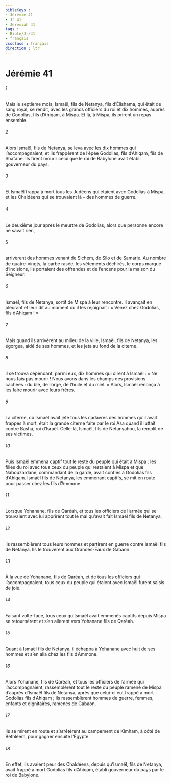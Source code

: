 ```yaml
---
bibleKeys : 
- Jérémie 41
- Jr 41
- Jeremiah 41
tags : 
- Bible/Jr/41
- français
cssclass : français
direction : ltr
---
```


# Jérémie 41

###### 1
Mais le septième mois, Ismaël, fils de Netanya, fils d’Élishama, qui était de sang royal, se rendit, avec les grands officiers du roi et dix hommes, auprès de Godolias, fils d’Ahiqam, à Mispa. Et là, à Mispa, ils prirent un repas ensemble.
###### 2
Alors Ismaël, fils de Netanya, se leva avec les dix hommes qui l’accompagnaient, et ils frappèrent de l’épée Godolias, fils d’Ahiqam, fils de Shafane. Ils firent mourir celui que le roi de Babylone avait établi gouverneur du pays.
###### 3
Et Ismaël frappa à mort tous les Judéens qui étaient avec Godolias à Mispa, et les Chaldéens qui se trouvaient là – des hommes de guerre.
###### 4
Le deuxième jour après le meurtre de Godolias, alors que personne encore ne savait rien,
###### 5
arrivèrent des hommes venant de Sichem, de Silo et de Samarie. Au nombre de quatre-vingts, la barbe rasée, les vêtements déchirés, le corps marqué d’incisions, ils portaient des offrandes et de l’encens pour la maison du Seigneur.
###### 6
Ismaël, fils de Netanya, sortit de Mispa à leur rencontre. Il avançait en pleurant et leur dit au moment où il les rejoignait : « Venez chez Godolias, fils d’Ahiqam ! »
###### 7
Mais quand ils arrivèrent au milieu de la ville, Ismaël, fils de Netanya, les égorgea, aidé de ses hommes, et les jeta au fond de la citerne.
###### 8
Il se trouva cependant, parmi eux, dix hommes qui dirent à Ismaël : « Ne nous fais pas mourir ! Nous avons dans les champs des provisions cachées : du blé, de l’orge, de l’huile et du miel. » Alors, Ismaël renonça à les faire mourir avec leurs frères.
###### 9
La citerne, où Ismaël avait jeté tous les cadavres des hommes qu’il avait frappés à mort, était la grande citerne faite par le roi Asa quand il luttait contre Basha, roi d’Israël. Celle-là, Ismaël, fils de Netanyahou, la remplit de ses victimes.
###### 10
Puis Ismaël emmena captif tout le reste du peuple qui était à Mispa : les filles du roi avec tous ceux du peuple qui restaient à Mispa et que Nabouzardane, commandant de la garde, avait confiés à Godolias fils d’Ahiqam. Ismaël fils de Netanya, les emmenant captifs, se mit en route pour passer chez les fils d’Ammone.
###### 11
Lorsque Yohanane, fils de Qaréah, et tous les officiers de l’armée qui se trouvaient avec lui apprirent tout le mal qu’avait fait Ismaël fils de Netanya,
###### 12
ils rassemblèrent tous leurs hommes et partirent en guerre contre Ismaël fils de Netanya. Ils le trouvèrent aux Grandes-Eaux de Gabaon.
###### 13
À la vue de Yohanane, fils de Qaréah, et de tous les officiers qui l’accompagnaient, tous ceux du peuple qui étaient avec Ismaël furent saisis de joie.
###### 14
Faisant volte-face, tous ceux qu’Ismaël avait emmenés captifs depuis Mispa se retournèrent et s’en allèrent vers Yohanane fils de Qaréah.
###### 15
Quant à Ismaël fils de Netanya, il échappa à Yohanane avec huit de ses hommes et s’en alla chez les fils d’Ammone.
###### 16
Alors Yohanane, fils de Qaréah, et tous les officiers de l’armée qui l’accompagnaient, rassemblèrent tout le reste du peuple ramené de Mispa d’auprès d’Ismaël fils de Netanya, après que celui-ci eut frappé à mort Godolias fils d’Ahiqam ; ils rassemblèrent hommes de guerre, femmes, enfants et dignitaires, ramenés de Gabaon.
###### 17
Ils se mirent en route et s’arrêtèrent au campement de Kimham, à côté de Bethléem, pour gagner ensuite l’Égypte.
###### 18
En effet, ils avaient peur des Chaldéens, depuis qu’Ismaël, fils de Netanya, avait frappé à mort Godolias fils d’Ahiqam, établi gouverneur du pays par le roi de Babylone.
